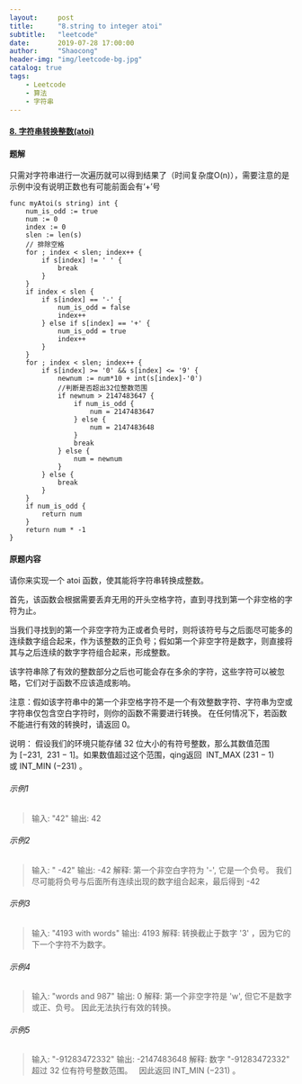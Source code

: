 ```yaml
---
layout:     post
title:      "8.string to integer atoi"
subtitle:   "leetcode"
date:       2019-07-28 17:00:00
author:     "Shaocong"
header-img: "img/leetcode-bg.jpg"
catalog: true
tags:
    - Leetcode
    - 算法
    - 字符串
---
```


#### [8. 字符串转换整数(atoi)](https://leetcode-cn.com/problems/string-to-integer-atoi)

#### 题解

只需对字符串进行一次遍历就可以得到结果了（时间复杂度O(n)），需要注意的是示例中没有说明正数也有可能前面会有‘+’号

```golang
func myAtoi(s string) int {
	num_is_odd := true
	num := 0
	index := 0
    slen := len(s)
    // 排除空格
	for ; index < slen; index++ {
		if s[index] != ' ' {
			break
		}
	}
	if index < slen {
		if s[index] == '-' {
			num_is_odd = false
			index++
		} else if s[index] == '+' {
			num_is_odd = true
			index++
		}
	}
	for ; index < slen; index++ {
		if s[index] >= '0' && s[index] <= '9' {
            newnum := num*10 + int(s[index]-'0')
            //判断是否超出32位整数范围
			if newnum > 2147483647 {
				if num_is_odd {
					num = 2147483647
				} else {
					num = 2147483648
				}
				break
			} else {
				num = newnum
			}
		} else {
			break
		}
	}
	if num_is_odd {
		return num
	}
	return num * -1
}
```

#### 原题内容

请你来实现一个 atoi 函数，使其能将字符串转换成整数。

首先，该函数会根据需要丢弃无用的开头空格字符，直到寻找到第一个非空格的字符为止。

当我们寻找到的第一个非空字符为正或者负号时，则将该符号与之后面尽可能多的连续数字组合起来，作为该整数的正负号；假如第一个非空字符是数字，则直接将其与之后连续的数字字符组合起来，形成整数。

该字符串除了有效的整数部分之后也可能会存在多余的字符，这些字符可以被忽略，它们对于函数不应该造成影响。

注意：假如该字符串中的第一个非空格字符不是一个有效整数字符、字符串为空或字符串仅包含空白字符时，则你的函数不需要进行转换。
在任何情况下，若函数不能进行有效的转换时，请返回 0。

说明：
假设我们的环境只能存储 32 位大小的有符号整数，那么其数值范围为 [−231,  231 − 1]。如果数值超过这个范围，qing返回  INT_MAX (231 − 1) 或 INT_MIN (−231) 。

###### 示例1
> 输入: "42"
> 输出: 42

###### 示例2
>输入: "   -42"
>输出: -42
>解释: 第一个非空白字符为 '-', 它是一个负号。
>     我们尽可能将负号与后面所有连续出现的数字组合起来，最后得到 -42 

###### 示例3
>输入: "4193 with words"
>输出: 4193
>解释: 转换截止于数字 '3' ，因为它的下一个字符不为数字。

###### 示例4
>输入: "words and 987"
>输出: 0
>解释: 第一个非空字符是 'w', 但它不是数字或正、负号。
>     因此无法执行有效的转换。

###### 示例5
>输入: "-91283472332"
>输出: -2147483648
>解释: 数字 "-91283472332" 超过 32 位有符号整数范围。 
>     因此返回 INT_MIN (−231) 。
